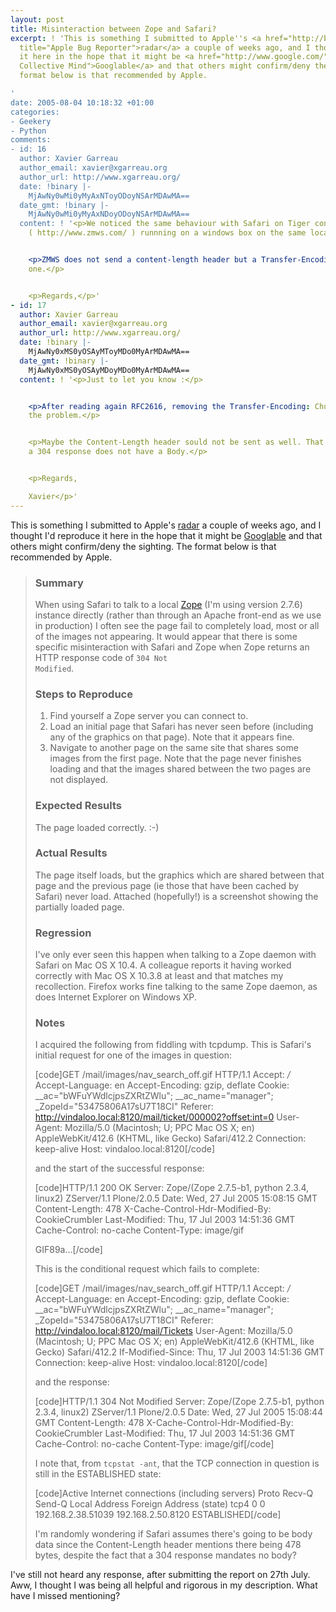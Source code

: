 ```yaml
---
layout: post
title: Misinteraction between Zope and Safari?
excerpt: ! 'This is something I submitted to Apple''s <a href="http://bugreport.apple.com/"
  title="Apple Bug Reporter">radar</a> a couple of weeks ago, and I thought I''d reproduce
  it here in the hope that it might be <a href="http://www.google.com/" title="The
  Collective Mind">Googlable</a> and that others might confirm/deny the sighting.  The
  format below is that recommended by Apple.

'
date: 2005-08-04 10:18:32 +01:00
categories:
- Geekery
- Python
comments:
- id: 16
  author: Xavier Garreau
  author_email: xavier@xgarreau.org
  author_url: http://www.xgarreau.org/
  date: !binary |-
    MjAwNy0wMi0yMyAxNToyODoyNSArMDAwMA==
  date_gmt: !binary |-
    MjAwNy0wMi0yMyAxNDoyODoyNSArMDAwMA==
  content: ! '<p>We noticed the same behaviour with Safari on Tiger connected to ZazouMiniWebServer
    ( http://www.zmws.com/ ) runnning on a windows box on the same local network.</p>


    <p>ZMWS does not send a content-length header but a Transfer-Encoding: Chunked
    one.</p>


    <p>Regards,</p>'
- id: 17
  author: Xavier Garreau
  author_email: xavier@xgarreau.org
  author_url: http://www.xgarreau.org/
  date: !binary |-
    MjAwNy0xMS0yOSAyMToyMDo0MyArMDAwMA==
  date_gmt: !binary |-
    MjAwNy0xMS0yOSAyMDoyMDo0MyArMDAwMA==
  content: ! '<p>Just to let you know :</p>


    <p>After reading again RFC2616, removing the Transfer-Encoding: Chunked solved
    the problem.</p>


    <p>Maybe the Content-Length header sould not be sent as well. That sounds ok since
    a 304 response does not have a Body.</p>


    <p>Regards,

    Xavier</p>'
---
```

This is something I submitted to Apple's <a href="http://bugreport.apple.com/" title="Apple Bug Reporter">radar</a> a couple of weeks ago, and I thought I'd reproduce it here in the hope that it might be <a href="http://www.google.com/" title="The Collective Mind">Googlable</a> and that others might confirm/deny the sighting.  The format below is that recommended by Apple.
<a id="more"></a><a id="more-23"></a>
<blockquote>
<h3>Summary</h3>

When using Safari to talk to a local <a href="http://www.zope.org/" title="Zope Web Application Framework">Zope</a> (I'm using version 2.7.6) instance directly (rather than through an Apache front-end as we use in production) I often see the page fail to completely load, most or all of the images not appearing.  It would appear that there is some specific misinteraction with Safari and Zope when Zope returns an HTTP response code of <code>304 Not Modified</code>.

<h3>Steps to Reproduce</h3>

<ol><li>Find yourself a Zope server you can connect to.</li>
<li>Load an initial page that Safari has never seen before (including any of the graphics on that page).  Note that it appears fine.</li>
<li>Navigate to another page on the same site that shares some images from the first page.  Note that the page never finishes loading and that the images shared between the two pages are not displayed.</li></ol>

<h3>Expected Results</h3>

The page loaded correctly. :-)

<h3>Actual Results</h3>

The page itself loads, but the graphics which are shared between that page and the previous page (ie those that have been cached by Safari) never load.  Attached (hopefully!) is a screenshot showing the partially loaded page.

<h3>Regression</h3>

I've only ever seen this happen when talking to a Zope daemon with Safari on Mac OS X 10.4.  A colleague reports it having worked correctly with Mac OS X 10.3.8 at least and that matches my recollection.  Firefox works fine talking to the same Zope daemon, as does Internet Explorer on Windows XP.

<h3>Notes</h3>

I acquired the following from fiddling with tcpdump.  This is Safari's initial request for one of the images in question:

[code]GET /mail/images/nav_search_off.gif HTTP/1.1
Accept: */*
Accept-Language: en
Accept-Encoding: gzip, deflate
Cookie: __ac="bWFuYWdlcjpsZXRtZWlu"; __ac_name="manager"; _ZopeId="53475806A17sU7T18CI"
Referer: http://vindaloo.local:8120/mail/ticket/000002?offset:int=0
User-Agent: Mozilla/5.0 (Macintosh; U; PPC Mac OS X; en) AppleWebKit/412.6 (KHTML, like Gecko) Safari/412.2
Connection: keep-alive
Host: vindaloo.local:8120[/code]

and the start of the successful response:

[code]HTTP/1.1 200 OK
Server: Zope/(Zope 2.7.5-b1, python 2.3.4, linux2) ZServer/1.1 Plone/2.0.5
Date: Wed, 27 Jul 2005 15:08:15 GMT
Content-Length: 478
X-Cache-Control-Hdr-Modified-By: CookieCrumbler
Last-Modified: Thu, 17 Jul 2003 14:51:36 GMT
Cache-Control: no-cache
Content-Type: image/gif

GIF89a...[/code]

This is the conditional request which fails to complete:


[code]GET /mail/images/nav_search_off.gif HTTP/1.1
Accept: */*
Accept-Language: en
Accept-Encoding: gzip, deflate
Cookie: __ac="bWFuYWdlcjpsZXRtZWlu"; __ac_name="manager"; _ZopeId="53475806A17sU7T18CI"
Referer: http://vindaloo.local:8120/mail/Tickets
User-Agent: Mozilla/5.0 (Macintosh; U; PPC Mac OS X; en) AppleWebKit/412.6 (KHTML, like Gecko) Safari/412.2
If-Modified-Since: Thu, 17 Jul 2003 14:51:36 GMT
Connection: keep-alive
Host: vindaloo.local:8120[/code]

and the response:

[code]HTTP/1.1 304 Not Modified
Server: Zope/(Zope 2.7.5-b1, python 2.3.4, linux2) ZServer/1.1 Plone/2.0.5
Date: Wed, 27 Jul 2005 15:08:44 GMT
Content-Length: 478
X-Cache-Control-Hdr-Modified-By: CookieCrumbler
Last-Modified: Thu, 17 Jul 2003 14:51:36 GMT
Cache-Control: no-cache
Content-Type: image/gif[/code]

I note that, from <code>tcpstat -ant</code>, that the TCP connection in question is still in the ESTABLISHED state:

[code]Active Internet connections (including servers)
Proto Recv-Q Send-Q  Local Address          Foreign Address        (state)
tcp4       0      0  192.168.2.38.51039     192.168.2.50.8120      ESTABLISHED[/code]

I'm randomly wondering if Safari assumes there's going to be body data since the Content-Length header mentions there being 478 bytes, despite the fact that a 304 response mandates no body?</blockquote>

I've still not heard any response, after submitting the report on 27th July.  Aww, I thought I was being all helpful and rigorous in my description.  What have I missed mentioning?

